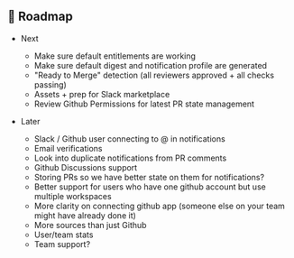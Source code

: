## 🎯 Roadmap

- Next
   - Make sure default entitlements are working
   - Make sure default digest and notification profile are generated
   - "Ready to Merge" detection (all reviewers approved + all checks passing)
   - Assets + prep for Slack marketplace
   - Review Github Permissions for latest PR state management

- Later
   - Slack / Github user connecting to @ in notifications
   - Email verifications
   - Look into duplicate notifications from PR comments
   - Github Discussions support
   - Storing PRs so we have better state on them for notifications?
   - Better support for users who have one github account but use multiple workspaces
   - More clarity on connecting github app (someone else on your team might have already done it)
   - More sources than just Github
   - User/team stats
   - Team support?